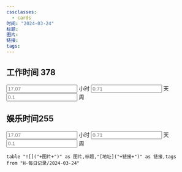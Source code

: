 ```yaml
---
cssclasses:
  - cards
时间: "2024-03-24"
标题: 
图片: 
链接: 
tags: 
---
```


<h2>工作时间  378</h2>
<input placeholder="17.07"> 小时 <input placeholder="0.71">  天   <input placeholder="0.1"> 周  


<h2>娱乐时间255</h2>
<input placeholder="17.07"> 小时 <input placeholder="0.71">  天   <input placeholder="0.1"> 周  

```dataview
table "![]("+图片+")" as 图片,标题,"[地址]("+链接+")" as 链接,tags
from "H-每日记录/2024-03-24"
```

